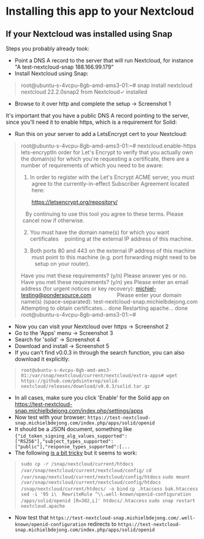 # Installing this app to your Nextcloud

## If your Nextcloud was installed using Snap

Steps you probably already took:
* Point a DNS A record to the server that will run Nextcloud, for instance "A test-nextcloud-snap 188.166.99.179"
* Install Nextcloud using Snap:
> root@ubuntu-s-4vcpu-8gb-amd-ams3-01:~# snap install nextcloud
> nextcloud 22.2.0snap2 from Nextcloud✓ installed

* Browse to it over http and complete the setup -> Screenshot 1

It's important that you have a public DNS A record pointing to the server, since you'll need it to enable https, which is a requirement for Solid:

* Run this on your server to add a LetsEncrypt cert to your Nextcloud:

> root@ubuntu-s-4vcpu-8gb-amd-ams3-01:~# nextcloud.enable-https lets-encryptIn order for Let's Encrypt to verify that you actually own the
> domain(s) for which you're requesting a certificate, there are a
> number of requirements of which you need to be aware:
> 
> 1. In order to register with the Let's Encrypt ACME server, you must
>    agree to the currently-in-effect Subscriber Agreement located
>    here:
> 
>        https://letsencrypt.org/repository/
> 
>    By continuing to use this tool you agree to these terms. Please
>    cancel now if otherwise.
> 
> 2. You must have the domain name(s) for which you want certificates
>    pointing at the external IP address of this machine.
> 
> 3. Both ports 80 and 443 on the external IP address of this machine
>    must point to this machine (e.g. port forwarding might need to be
>    setup on your router).
> 
> Have you met these requirements? (y/n) 
> Please answer yes or no.
> Have you met these requirements? (y/n) yes
> Please enter an email address (for urgent notices or key recovery): michiel-testing@pondersource.com                
> Please enter your domain name(s) (space-separated): test-nextcloud-snap.michielbdejong.com
> Attempting to obtain certificates... done
> Restarting apache... done
> root@ubuntu-s-4vcpu-8gb-amd-ams3-01:~# 

* Now you can visit your Nextcloud over https -> Screenshot 2
* Go to the 'Apps' menu -> Screenshot 3
* Search for 'solid' -> Screenshot 4
* Download and install -> Screenshot 5
* If you can't find v0.0.3 in through the search function, you can also download it explicitly:
> `root@ubuntu-s-4vcpu-8gb-amd-ams3-01:/var/snap/nextcloud/current/nextcloud/extra-apps# wget https://github.com/pdsinterop/solid-nextcloud/releases/download/v0.0.3/solid.tar.gz`
* In all cases, make sure you click 'Enable' for the Solid app on https://test-nextcloud-snap.michielbdejong.com/index.php/settings/apps
* Now test with your browser: `https://test-nextcloud-snap.michielbdejong.com/index.php/apps/solid/openid`
* It should be a JSON document, something like `{"id_token_signing_alg_values_supported":["RS256"],"subject_types_supported":["public"],"response_types_supported":[...`
* The following [is a bit tricky](https://github.com/nextcloud-snap/nextcloud-snap/issues/412#issuecomment-930878692) but it seems to work:
> `sudo cp -r /snap/nextcloud/current/htdocs /var/snap/nextcloud/current/nextcloud/config/`
> `cd /var/snap/nextcloud/current/nextcloud/config/htdocs`
> `sudo mount /var/snap/nextcloud/current/nextcloud/config/htdocs /snap/nextcloud/current/htdocs/ -o bind`
> `cp .htaccess bak.htaccess`
> `sed -i '95 i\  RewriteRule ^\\.well-known/openid-configuration /apps/solid/openid [R=302,L]' htdocs/.htaccess`
> `sudo snap restart nextcloud.apache`
* Now test that `https://test-nextcloud-snap.michielbdejong.com/.well-known/openid-configuration` redirects to `https://test-nextcloud-snap.michielbdejong.com/index.php/apps/solid/openid`
